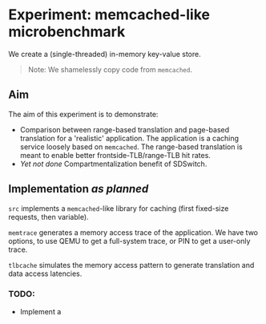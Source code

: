 # Experiment: memcached-like microbenchmark

We create a (single-threaded) in-memory key-value store.

> Note: We shamelessly copy code from `memcached`.

## Aim

The aim of this experiment is to demonstrate:

- Comparison between range-based translation and page-based translation for a 'realistic' application.
  The application is a caching service loosely based on `memcached`.
  The range-based translation is meant to enable better frontside-TLB/range-TLB hit rates.
- *Yet not done* Compartmentalization benefit of SDSwitch.

## Implementation *as planned*

`src` implements a `memcached`-like library for caching (first fixed-size requests, then variable).

`memtrace` generates a memory access trace of the application. 
We have two options, to use QEMU to get a full-system trace, or PIN to get a user-only trace.

`tlbcache` simulates the memory access pattern to generate translation and data access latencies.

### TODO:

- Implement a 
